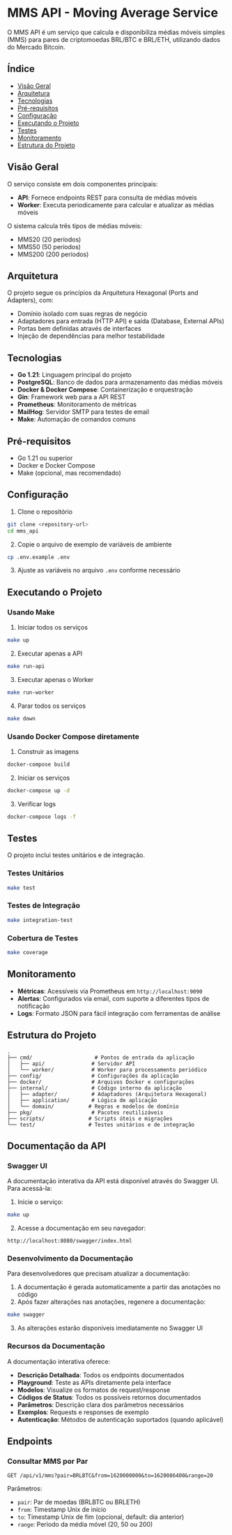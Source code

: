 # MMS API - Moving Average Service

O MMS API é um serviço que calcula e disponibiliza médias móveis simples (MMS) para pares de criptomoedas BRL/BTC e BRL/ETH, utilizando dados do Mercado Bitcoin.

## Índice

- [Visão Geral](#visão-geral)
- [Arquitetura](#arquitetura)
- [Tecnologias](#tecnologias)
- [Pré-requisitos](#pré-requisitos)
- [Configuração](#configuração)
- [Executando o Projeto](#executando-o-projeto)
- [Testes](#testes)
- [Monitoramento](#monitoramento)
- [Estrutura do Projeto](#estrutura-do-projeto)

## Visão Geral

O serviço consiste em dois componentes principais:
- **API**: Fornece endpoints REST para consulta de médias móveis
- **Worker**: Executa periodicamente para calcular e atualizar as médias móveis

O sistema calcula três tipos de médias móveis:
- MMS20 (20 períodos)
- MMS50 (50 períodos)
- MMS200 (200 períodos)

## Arquitetura

O projeto segue os princípios da Arquitetura Hexagonal (Ports and Adapters), com:

- Domínio isolado com suas regras de negócio
- Adaptadores para entrada (HTTP API) e saída (Database, External APIs)
- Portas bem definidas através de interfaces
- Injeção de dependências para melhor testabilidade

## Tecnologias

- **Go 1.21**: Linguagem principal do projeto
- **PostgreSQL**: Banco de dados para armazenamento das médias móveis
- **Docker & Docker Compose**: Containerização e orquestração
- **Gin**: Framework web para a API REST
- **Prometheus**: Monitoramento de métricas
- **MailHog**: Servidor SMTP para testes de email
- **Make**: Automação de comandos comuns

## Pré-requisitos

- Go 1.21 ou superior
- Docker e Docker Compose
- Make (opcional, mas recomendado)

## Configuração

1. Clone o repositório
```bash
git clone <repository-url>
cd mms_api
```

2. Copie o arquivo de exemplo de variáveis de ambiente
```bash
cp .env.example .env
```

3. Ajuste as variáveis no arquivo `.env` conforme necessário

## Executando o Projeto

### Usando Make

1. Iniciar todos os serviços
```bash
make up
```

2. Executar apenas a API
```bash
make run-api
```

3. Executar apenas o Worker
```bash
make run-worker
```

4. Parar todos os serviços
```bash
make down
```

### Usando Docker Compose diretamente

1. Construir as imagens
```bash
docker-compose build
```

2. Iniciar os serviços
```bash
docker-compose up -d
```

3. Verificar logs
```bash
docker-compose logs -f
```

## Testes

O projeto inclui testes unitários e de integração.

### Testes Unitários
```bash
make test
```

### Testes de Integração
```bash
make integration-test
```

### Cobertura de Testes
```bash
make coverage
```

## Monitoramento

- **Métricas**: Acessíveis via Prometheus em `http://localhost:9090`
- **Alertas**: Configurados via email, com suporte a diferentes tipos de notificação
- **Logs**: Formato JSON para fácil integração com ferramentas de análise

## Estrutura do Projeto

```
.
├── cmd/                    # Pontos de entrada da aplicação
│   ├── api/               # Servidor API
│   └── worker/            # Worker para processamento periódico
├── config/                # Configurações da aplicação
├── docker/                # Arquivos Docker e configurações
├── internal/              # Código interno da aplicação
│   ├── adapter/           # Adaptadores (Arquitetura Hexagonal)
│   ├── application/       # Lógica de aplicação
│   └── domain/           # Regras e modelos de domínio
├── pkg/                   # Pacotes reutilizáveis
├── scripts/              # Scripts úteis e migrações
└── test/                 # Testes unitários e de integração
```

## Documentação da API

### Swagger UI

A documentação interativa da API está disponível através do Swagger UI. Para acessá-la:

1. Inicie o serviço:
```bash
make up
```

2. Acesse a documentação em seu navegador:
```
http://localhost:8080/swagger/index.html
```

### Desenvolvimento da Documentação

Para desenvolvedores que precisam atualizar a documentação:

1. A documentação é gerada automaticamente a partir das anotações no código
2. Após fazer alterações nas anotações, regenere a documentação:
```bash
make swagger
```

3. As alterações estarão disponíveis imediatamente no Swagger UI

### Recursos da Documentação

A documentação interativa oferece:
- **Descrição Detalhada**: Todos os endpoints documentados
- **Playground**: Teste as APIs diretamente pela interface
- **Modelos**: Visualize os formatos de request/response
- **Códigos de Status**: Todos os possíveis retornos documentados
- **Parâmetros**: Descrição clara dos parâmetros necessários
- **Exemplos**: Requests e responses de exemplo
- **Autenticação**: Métodos de autenticação suportados (quando aplicável)

## Endpoints

### Consultar MMS por Par
```
GET /api/v1/mms?pair=BRLBTC&from=1620000000&to=1620086400&range=20
```

Parâmetros:
- `pair`: Par de moedas (BRLBTC ou BRLETH)
- `from`: Timestamp Unix de início
- `to`: Timestamp Unix de fim (opcional, default: dia anterior)
- `range`: Período da média móvel (20, 50 ou 200)

